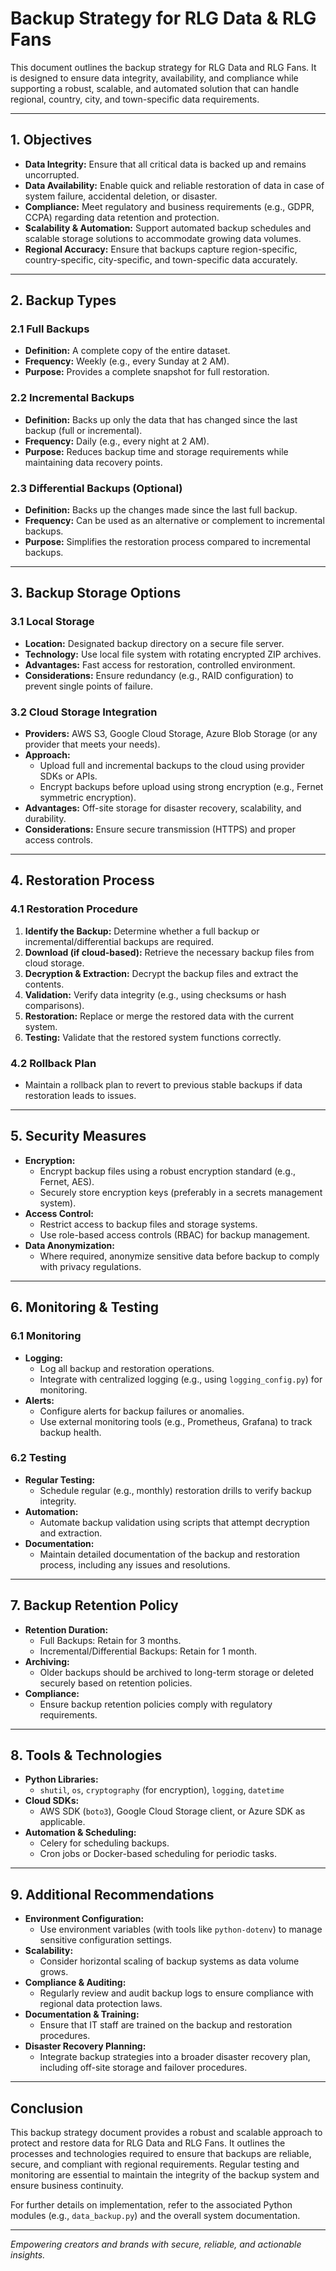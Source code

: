 # Backup Strategy for RLG Data & RLG Fans

This document outlines the backup strategy for RLG Data and RLG Fans. It is designed to ensure data integrity, availability, and compliance while supporting a robust, scalable, and automated solution that can handle regional, country, city, and town-specific data requirements.

---

## 1. Objectives

- **Data Integrity:** Ensure that all critical data is backed up and remains uncorrupted.
- **Data Availability:** Enable quick and reliable restoration of data in case of system failure, accidental deletion, or disaster.
- **Compliance:** Meet regulatory and business requirements (e.g., GDPR, CCPA) regarding data retention and protection.
- **Scalability & Automation:** Support automated backup schedules and scalable storage solutions to accommodate growing data volumes.
- **Regional Accuracy:** Ensure that backups capture region-specific, country-specific, city-specific, and town-specific data accurately.

---

## 2. Backup Types

### 2.1 Full Backups
- **Definition:** A complete copy of the entire dataset.
- **Frequency:** Weekly (e.g., every Sunday at 2 AM).
- **Purpose:** Provides a complete snapshot for full restoration.

### 2.2 Incremental Backups
- **Definition:** Backs up only the data that has changed since the last backup (full or incremental).
- **Frequency:** Daily (e.g., every night at 2 AM).
- **Purpose:** Reduces backup time and storage requirements while maintaining data recovery points.

### 2.3 Differential Backups (Optional)
- **Definition:** Backs up the changes made since the last full backup.
- **Frequency:** Can be used as an alternative or complement to incremental backups.
- **Purpose:** Simplifies the restoration process compared to incremental backups.

---

## 3. Backup Storage Options

### 3.1 Local Storage
- **Location:** Designated backup directory on a secure file server.
- **Technology:** Use local file system with rotating encrypted ZIP archives.
- **Advantages:** Fast access for restoration, controlled environment.
- **Considerations:** Ensure redundancy (e.g., RAID configuration) to prevent single points of failure.

### 3.2 Cloud Storage Integration
- **Providers:** AWS S3, Google Cloud Storage, Azure Blob Storage (or any provider that meets your needs).
- **Approach:** 
  - Upload full and incremental backups to the cloud using provider SDKs or APIs.
  - Encrypt backups before upload using strong encryption (e.g., Fernet symmetric encryption).
- **Advantages:** Off-site storage for disaster recovery, scalability, and durability.
- **Considerations:** Ensure secure transmission (HTTPS) and proper access controls.

---

## 4. Restoration Process

### 4.1 Restoration Procedure
1. **Identify the Backup:** Determine whether a full backup or incremental/differential backups are required.
2. **Download (if cloud-based):** Retrieve the necessary backup files from cloud storage.
3. **Decryption & Extraction:** Decrypt the backup files and extract the contents.
4. **Validation:** Verify data integrity (e.g., using checksums or hash comparisons).
5. **Restoration:** Replace or merge the restored data with the current system.
6. **Testing:** Validate that the restored system functions correctly.

### 4.2 Rollback Plan
- Maintain a rollback plan to revert to previous stable backups if data restoration leads to issues.

---

## 5. Security Measures

- **Encryption:**  
  - Encrypt backup files using a robust encryption standard (e.g., Fernet, AES).
  - Securely store encryption keys (preferably in a secrets management system).
- **Access Control:**  
  - Restrict access to backup files and storage systems.
  - Use role-based access controls (RBAC) for backup management.
- **Data Anonymization:**  
  - Where required, anonymize sensitive data before backup to comply with privacy regulations.

---

## 6. Monitoring & Testing

### 6.1 Monitoring
- **Logging:**  
  - Log all backup and restoration operations.
  - Integrate with centralized logging (e.g., using `logging_config.py`) for monitoring.
- **Alerts:**  
  - Configure alerts for backup failures or anomalies.
  - Use external monitoring tools (e.g., Prometheus, Grafana) to track backup health.

### 6.2 Testing
- **Regular Testing:**  
  - Schedule regular (e.g., monthly) restoration drills to verify backup integrity.
- **Automation:**  
  - Automate backup validation using scripts that attempt decryption and extraction.
- **Documentation:**  
  - Maintain detailed documentation of the backup and restoration process, including any issues and resolutions.

---

## 7. Backup Retention Policy

- **Retention Duration:**  
  - Full Backups: Retain for 3 months.
  - Incremental/Differential Backups: Retain for 1 month.
- **Archiving:**  
  - Older backups should be archived to long-term storage or deleted securely based on retention policies.
- **Compliance:**  
  - Ensure backup retention policies comply with regulatory requirements.

---

## 8. Tools & Technologies

- **Python Libraries:**  
  - `shutil`, `os`, `cryptography` (for encryption), `logging`, `datetime`
- **Cloud SDKs:**  
  - AWS SDK (`boto3`), Google Cloud Storage client, or Azure SDK as applicable.
- **Automation & Scheduling:**  
  - Celery for scheduling backups.
  - Cron jobs or Docker-based scheduling for periodic tasks.

---

## 9. Additional Recommendations

- **Environment Configuration:**  
  - Use environment variables (with tools like `python-dotenv`) to manage sensitive configuration settings.
- **Scalability:**  
  - Consider horizontal scaling of backup systems as data volume grows.
- **Compliance & Auditing:**  
  - Regularly review and audit backup logs to ensure compliance with regional data protection laws.
- **Documentation & Training:**  
  - Ensure that IT staff are trained on the backup and restoration procedures.
- **Disaster Recovery Planning:**  
  - Integrate backup strategies into a broader disaster recovery plan, including off-site storage and failover procedures.

---

## Conclusion

This backup strategy document provides a robust and scalable approach to protect and restore data for RLG Data and RLG Fans. It outlines the processes and technologies required to ensure that backups are reliable, secure, and compliant with regional requirements. Regular testing and monitoring are essential to maintain the integrity of the backup system and ensure business continuity.

For further details on implementation, refer to the associated Python modules (e.g., `data_backup.py`) and the overall system documentation.

---

*Empowering creators and brands with secure, reliable, and actionable insights.*
